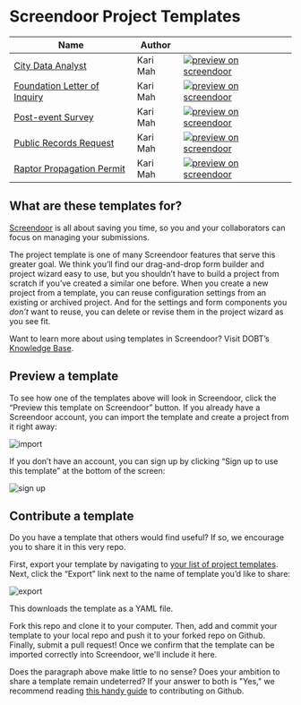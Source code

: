 Screendoor Project Templates
============================

| Name | Author | |
| --- | --- | --- |
| [City Data Analyst](https://github.com/dobtco/screendoor-project-templates/blob/master/city_data_analyst.yml) | Kari Mah | [![preview on screendoor]](https://screendoor.dobt.co/preview_template?url=https://github.com/dobtco/screendoor-project-templates/blob/master/city_data_analyst.yml) |
| [Foundation Letter of Inquiry](https://github.com/dobtco/screendoor-project-templates/blob/master/foundation_letter_of_inquiry.yml) | Kari Mah | [![preview on screendoor]](https://screendoor.dobt.co/preview_template?url=https://github.com/dobtco/screendoor-project-templates/blob/master/foundation_letter_of_inquiry.yml) |
| [Post-event Survey](https://github.com/dobtco/screendoor-project-templates/blob/master/post_event_survey.yml) | Kari Mah | [![preview on screendoor]](https://screendoor.dobt.co/preview_template?url=https://github.com/dobtco/screendoor-project-templates/blob/master/post_event_survey.yml) |
| [Public Records Request](https://github.com/dobtco/screendoor-project-templates/blob/master/public_records_request.yml) | Kari Mah | [![preview on screendoor]](https://screendoor.dobt.co/preview_template?url=https://github.com/dobtco/screendoor-project-templates/blob/master/public_records_request.yml) |
| [Raptor Propagation Permit](https://github.com/dobtco/screendoor-project-templates/blob/master/raptor_propagation_permit.yml) | Kari Mah | [![preview on screendoor]](https://screendoor.dobt.co/preview_template?url=https://github.com/dobtco/screendoor-project-templates/blob/master/raptor_propagation_permit.yml) |

[preview on screendoor]: http://dobt-misc.s3.amazonaws.com/static/previewtemplate.png

## What are these templates for?

[Screendoor](http://dobt.co/screendoor) is all about saving you time, so you and your collaborators can focus on managing your submissions.

The project template is one of many Screendoor features that serve this greater goal. We think you’ll find our drag-and-drop form builder and project wizard easy to use, but you shouldn’t have to build a project from scratch if you’ve created a similar one before. When you create a new project from a template, you can reuse configuration settings from an existing or archived project. And for the settings and form components you _don’t_ want to reuse, you can delete or revise them in the project wizard as you see fit.

Want to learn more about using templates in Screendoor? Visit DOBT’s [Knowledge Base](http://help.dobt.co/articles/screendoor/projects/templates.html).

## Preview a template
To see how one of the templates above will look in Screendoor, click the “Preview this template on Screendoor” button.
If you already have a Screendoor account, you can import the template and create a project from it right away:

![import](http://take.ms/NdSGc)

If you don’t have an account, you can sign up by clicking “Sign up to use this template” at the bottom of the screen:

![sign up](http://take.ms/AtGfL)

## Contribute a template
Do you have a template that others would find useful? If so, we encourage you to share it in this very repo.

First, export your template by navigating to [your list of project templates](https://screendoor.dobt.co/account/projects). Next, click the “Export” link next to the name of template you’d like to share:

![export](http://take.ms/VI72A)

This downloads the template as a YAML file.

Fork this repo and clone it to your computer. Then, add and commit your template to your local repo and push it to your forked repo on Github. Finally, submit a pull request! Once we confirm that the template can be imported correctly into Screendoor, we'll include it here.

Does the paragraph above make little to no sense? Does your ambition to share a template remain undeterred? If your answer to both is "Yes," we recommend reading [this handy guide](https://guides.github.com/activities/forking/index.html#making-a-pull-request) to contributing on Github.
